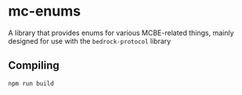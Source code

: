 # mc-enums

A library that provides enums for various MCBE-related things, mainly designed for use with the `bedrock-protocol` library

## Compiling

```bash
npm run build
````